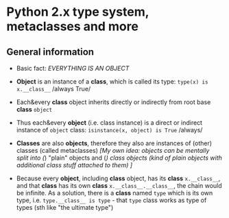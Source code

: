 Python 2.x type system, metaclasses and more
============================================


## General information

+ Basic fact: *EVERYTHING IS AN OBJECT*

+ **Object** is an instance of a **class**, which is called its type: ``type(x) is x.__class__`` /always True/

+ Each&every **class** object inherits directly or indirectly from root base **class** ``object``

+ Thus each&every **object** (i.e. class instance) is a direct or indirect instance of ``object`` class: ``isinstance(x, object) is True`` /always/

+ **Classes** are also **objects**, therefore they also are instances of (other) classes (called metaclasses)
  *[My own idea: objects can be mentally split into (*) "plain" objects and (*) class objects (kind of plain objects with additional class stuff attached to them) ]*

+ Because every **object**, including **class** object, has its **class** ``x.__class__``, and that **class** has its own **class** ``x.__class__.__class__``, the chain would be infinite.
  As a solution, there is a **class** named ``type`` which is its own type, i.e. ``type.__class__ is type`` - that ``type`` class works as type of types (sth like "the ultimate type")


